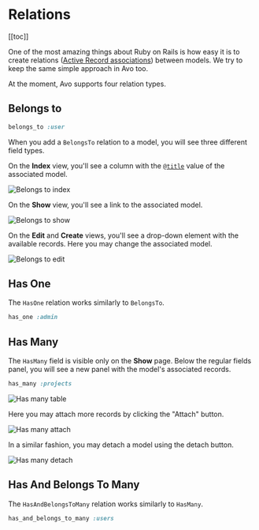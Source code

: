 # Relations

[[toc]]

One of the most amazing things about Ruby on Rails is how easy it is to create relations ([Active Record associations](https://guides.rubyonrails.org/association_basics.html)) between models. We try to keep the same simple approach in Avo too.

At the moment, Avo supports four relation types.

## Belongs to

```ruby
belongs_to :user
```

When you add a `BelongsTo` relation to a model, you will see three different field types.

On the **Index** view, you'll see a column with the [`@title`](http://localhost:3011/0.x/resources.html#setting-the-title-of-the-resource) value of the associated model.

<img :src="$withBase('/assets/img/relations/belongs-to-index.jpg')" alt="Belongs to index" class="border" />

On the **Show** view, you'll see a link to the associated model.

<img :src="$withBase('/assets/img/relations/belongs-to-show.jpg')" alt="Belongs to show" class="border" />

On the **Edit** and **Create** views, you'll see a drop-down element with the available records. Here you may change the associated model.

<img :src="$withBase('/assets/img/relations/belongs-to-edit.jpg')" alt="Belongs to edit" class="border" />

## Has One

The `HasOne` relation works similarly to `BelongsTo`.

```ruby
has_one :admin
```

## Has Many

The `HasMany` field is visible only on the **Show** page. Below the regular fields panel, you will see a new panel with the model's associated records.

```ruby
has_many :projects
```

<img :src="$withBase('/assets/img/relations/has-many-table.jpg')" alt="Has many table" class="border" />

Here you may attach more records by clicking the "Attach" button.

<img :src="$withBase('/assets/img/relations/has-many-attach-modal.jpg')" alt="Has many attach" class="border" />

In a similar fashion, you may detach a model using the detach button.

<img :src="$withBase('/assets/img/relations/has-many-detach.jpg')" alt="Has many detach" class="border" />

## Has And Belongs To Many

The `HasAndBelongsToMany` relation works similarly to `HasMany`.

```ruby
has_and_belongs_to_many :users
```